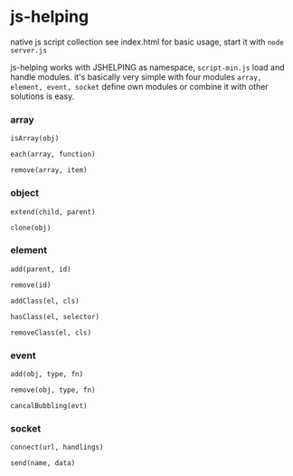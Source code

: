 # js-helping

native js script collection see index.html for basic usage, start it with `node server.js`

js-helping works with JSHELPING as namespace, `script-min.js` load and handle modules.
it's basically very simple with four modules `array, element, event, socket`
define own modules or combine it with other solutions is easy.

### array
`isArray(obj)`

`each(array, function)`

`remove(array, item)`

### object
`extend(child, parent)`

`clone(obj)`

### element
`add(parent, id)`

`remove(id)`

`addClass(el, cls)`

`hasClass(el, selector)`

`removeClass(el, cls)`

### event
`add(obj, type, fn)`

`remove(obj, type, fn)`

`cancalBubbling(evt)`

### socket
`connect(url, handlings)`

`send(name, data)`
